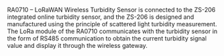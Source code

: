 RA0710 – LoRaWAN Wireless Turbidity Sensor is connected to the ZS-206 integrated online turbidity sensor, and the ZS-206 is designed and manufactured using the principle of scattered light turbidity measurement. The LoRa module of the RA0710 communicates with the turbidity sensor in the form of RS485 communication to obtain the current turbidity signal value and display it through the wireless gateway.
